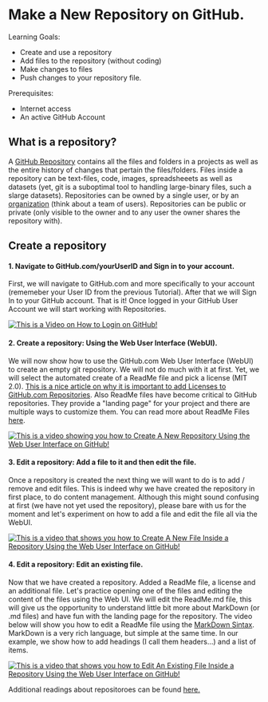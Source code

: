 
# Make a New Repository on GitHub.

Learning Goals:

* Create and use a repository
* Add files to the repository (without coding)
* Make changes to files
* Push changes to your repository file.

Prerequisites:

* Internet access
* An active GitHub Account

## What is a repository?

A [GitHub Repository](https://docs.github.com/en/repositories/creating-and-managing-repositories/about-repositories) contains all the files and folders in a projects as well as the entire history of changes that pertain the files/folders. Files inside a repository can be text-files, code, images, spreadsheeets as well as datasets (yet, git is a suboptimal tool to handling large-binary files, such a slarge datasets). Repositories can be owned by a single user, or by an [organization](https://docs.github.com/en/organizations/collaborating-with-groups-in-organizations/about-organizations) (think about a team of users). Repositories can be public or private (only visible to the owner and to any user the owner shares the repository with). 

## Create a repository

#### 1. Navigate to GitHub.com/yourUserID and Sign in to your account.

First, we will navigate to GitHub.com and more specifically to your account (rememeber your User ID from the previous Tutorial). After that we will Sign In to your GitHub account. That is it! Once logged in your GitHub User Account we will start working with Repositories.

[![This is a Video on How to Login on GitHub!](https://img.youtube.com/vi/KGLG-0VIEDM/0.jpg)](https://www.youtube.com/watch?v=KGLG-0VIEDM)


#### 2. Create a repository: Using the Web User Interface (WebUI).

We will now show how to use the GitHub.com Web User Interface (WebUI) to create an empty git repository. We will not do much with it at first. Yet, we will select the automated create of a ReadMe file and pick a license (MIT 2.0). [This is a nice article on why it is important to add Licenses to GitHub.com Repositories](https://docs.github.com/en/repositories/managing-your-repositorys-settings-and-features/customizing-your-repository/licensing-a-repository). Also ReadMe files have become critical to GitHub repositories. They provide a "landing page" for your project and there are multiple ways to customize them. You can read more about ReadMe Files [here](https://docs.github.com/en/repositories/managing-your-repositorys-settings-and-features/customizing-your-repository/about-readmes).

[![This is a video showing you how to Create A New Repository Using the Web User Interface on GitHub!](https://img.youtube.com/vi/2RjRdYPjjD8/0.jpg)](https://www.youtube.com/watch?v=2RjRdYPjjD8)

#### 3. Edit a repository: Add a file to it and then edit the file.

Once a repository is created the next thing we will want to do is to add / remove and edit files. This is indeed why we have created the repository in first place, to do content management. Although this might sound confusing at first (we have not yet used the repository), please bare with us for the moment and let's experiment on how to add a file and edit the file all via the WebUI.

[![This is a video that shows you how to Create A New File Inside a Repository Using the Web User Interface on GitHub!](https://img.youtube.com/vi/hKj0bay-39A/0.jpg)](https://www.youtube.com/watch?v=hKj0bay-39A)

#### 4. Edit a repository: Edit an existing file.

Now that we have created a repository. Added a ReadMe file, a license and an additional file. Let's practice opening one of the files and editing the content of the files using the Web UI. We will edit the ReadMe.md file, this will give us the opportunity to understand little bit more about MarkDown (or .md files) and have fun with the landing page for the repository. The video below will show you how to edit a ReadMe file using the [MarkDown Sintax](https://guides.github.com/features/mastering-markdown/). MarkDown is a very rich language, but simple at the same time. In our example, we show how to add headings (I call them headers...) and a list of items.

[![This is a video that shows you how to Edit An Existing File Inside a Repository Using the Web User Interface on GitHub!](https://img.youtube.com/vi/p1HxXwKJrp4/0.jpg)](https://www.youtube.com/watch?v=p1HxXwKJrp4)


Additional readings about repositoroes can be found [here.](https://docs.github.com/en/repositories/creating-and-managing-repositories/about-repositories)

